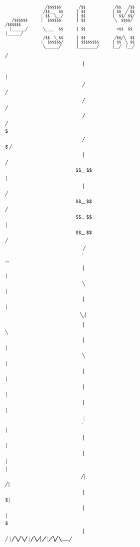                       ╱$$$$$$        ╱$$             ╱$$   ╱$$                  
                     ╱$$__  $$      │ $$            │ $$  ╱ $$                  
                    │ $$  ╲__╱      │ $$            │  $$╱ $$╱                  
       ╱$$$$$$      │  $$$$$$       │ $$             ╲  $$$$╱        ╱$$$$$$    
      │______╱       ╲____  $$      │ $$              >$$  $$       │______╱    
                     ╱$$  ╲ $$      │ $$             ╱$$╱╲  $$                  
                    │  $$$$$$╱      │ $$$$$$$$      │ $$  ╲ $$                  
                     ╲______╱       │________╱      │__╱  │__╱                  
                                                          
                                                                                
 ╱$$                                                                            
│ $$                                                                            
│ $$        ╱$$$$$$  ╱$$   ╱$$  ╱$$$$$$   ╱$$$$$$  ╱$$$$$$$   ╱$$$$$$$  ╱$$$$$$ 
│ $$       ╱$$__  $$│ $$  │ $$ ╱$$__  $$ ╱$$__  $$│ $$__  $$ ╱$$_____╱ ╱$$__  $$
│ $$      │ $$  ╲ $$│ $$  │ $$│ $$  ╲__╱│ $$$$$$$$│ $$  ╲ $$│ $$      │ $$  ╲ $$
│ $$      │ $$  │ $$│ $$  │ $$│ $$      │ $$_____╱│ $$  │ $$│ $$      │ $$  │ $$
│ $$$$$$$$│  $$$$$$╱│  $$$$$$╱│ $$      │  $$$$$$$│ $$  │ $$│  $$$$$$$│  $$$$$$╱
│________╱ ╲______╱  ╲______╱ │__╱       ╲_______╱│__╱  │__╱ ╲_______╱ ╲______╱ 
                                                                                
                                                                                
                                                                                

<!--
**sLx-Lourenco/sLx-Lourenco** is a ✨ _special_ ✨ repository because its `README.md` (this file) appears on your GitHub profile.

Here are some ideas to get you started:

- 🔭 I’m currently working on ...
- 🌱 I’m currently learning ...
- 👯 I’m looking to collaborate on ...
- 🤔 I’m looking for help with ...
- 💬 Ask me about ...
- 📫 How to reach me: ...
- 😄 Pronouns: ...
- ⚡ Fun fact: ...
-->
